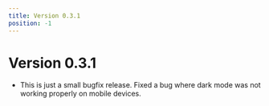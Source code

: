 ```yaml
---
title: Version 0.3.1
position: -1 
---
```


# Version 0.3.1

- This is just a small bugfix release. Fixed a bug where dark mode was not working properly on mobile devices.